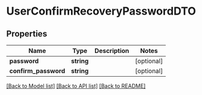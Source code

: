 # UserConfirmRecoveryPasswordDTO

## Properties
Name | Type | Description | Notes
------------ | ------------- | ------------- | -------------
**password** | **string** |  | [optional] 
**confirm_password** | **string** |  | [optional] 

[[Back to Model list]](../README.md#documentation-for-models) [[Back to API list]](../README.md#documentation-for-api-endpoints) [[Back to README]](../README.md)


